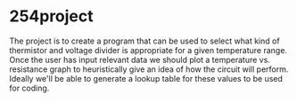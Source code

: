 # 254project

The project is to create a program that can be used to select what kind of
thermistor and voltage divider is appropriate for a given temperature range.
Once the user has input relevant data we should plot a temperature vs.
resistance graph to heuristically give an idea of how the circuit will perform.
Ideally we'll be able to generate a lookup table for these values to be used
for coding.
